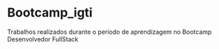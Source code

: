# Bootcamp_igti
Trabalhos realizados durante o período de aprendizagem no Bootcamp Desenvolvedor FullStack
